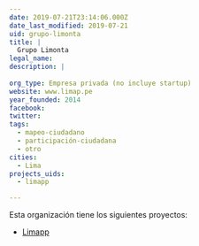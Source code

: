 ```yaml
---
date: 2019-07-21T23:14:06.000Z
date_last_modified: 2019-07-21
uid: grupo-limonta
title: |
  Grupo Limonta
legal_name: 
description: |
  
org_type: Empresa privada (no incluye startup)
website: www.limap.pe
year_founded: 2014
facebook: 
twitter: 
tags:
  - mapeo-ciudadano
  - participación-ciudadana
  - otro
cities: 
  - Lima
projects_uids:
  - limapp

---
```


Esta organización tiene los siguientes proyectos:

- [Limapp](/proyectos/limapp)
